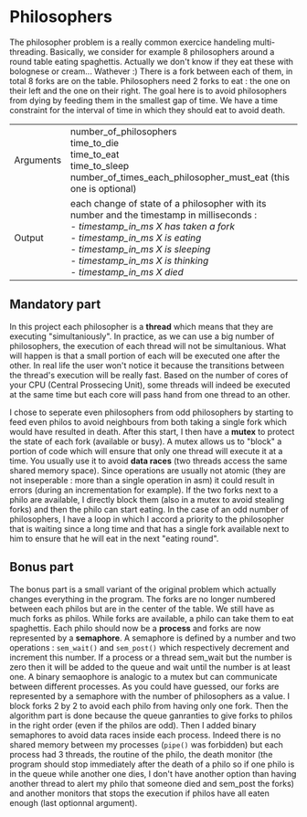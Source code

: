 # Philosophers

The philosopher problem is a really common exercice handeling multi-threading.
Basically, we consider for example 8 philosophers around a round table eating spaghettis. Actually we don't know if they eat these with bolognese or cream... Wathever :)
There is a fork between each of them, in total 8 forks are on the table. Philosophers need 2 forks to eat : the one on their left and the one on their right. The goal here is to avoid philosophers from dying by feeding them in the smallest gap of time. We have a time constraint for the interval of time in which they should eat to avoid death.

| | |
| -- | --|
| Arguments | number_of_philosophers <br>time_to_die <br>time_to_eat <br>time_to_sleep <br>number_of_times_each_philosopher_must_eat (this one is optional) |
| Output | each change of state of a philosopher with its number and the timestamp in milliseconds : <br> - _timestamp_in_ms X has taken a fork_<br> - _timestamp_in_ms X is eating_ <br> - _timestamp_in_ms X is sleeping_ <br> - _timestamp_in_ms X is thinking_ <br> - _timestamp_in_ms X died_

## Mandatory part

In this project each philosopher is a **thread** which means that they are executing "simultaniously".  In practice, as we can use a big number of philosophers, the execution of each thread will not be simultanious. What will happen is that a small portion of each will be executed one after the other. In real life the user won't notice it because the transitions between the thread's execution will be really fast. Based on the number of cores of your CPU (Central Prossecing Unit), some threads will indeed be executed at the same time but each core will pass hand from one thread to an other.

I chose to seperate even philosophers from odd philosophers by starting to feed even philos to avoid neighbours from both taking a single fork which would have resulted in death. After this start, I then have a **mutex** to protect the state of each fork (available or busy). A mutex allows us to "block" a portion of code which will ensure that only one thread will execute it at a time. You usually use it to avoid **data races** (two threads access the same shared memory space). Since operations are usually not atomic (they are not inseperable : more than a single operation in asm) it could result in errors (during an incrementation for example). If the two forks next to a philo are available, I directly block them (also in a mutex to avoid stealing forks) and then the philo can start eating. In the case of an odd number of philosophers, I have a loop in which I accord a priority to the philosopher that is waiting since a long time and that has a single fork available next to him to ensure that he will eat in the next "eating round".

## Bonus part

The bonus part is a small variant of the original problem which actually changes everything in the program. The forks are no longer numbered between each philos but are in the center of the table. We still have as much forks as philos. While forks are available, a philo can take them to eat spaghettis. Each philo should now be a **process** and forks are now represented by a **semaphore**. A semaphore is defined by a number and two operations : `sem_wait()` and `sem_post()` which respectively decrement and increment this number. If a process or a thread sem_wait but the number is zero then it will be added to the queue and wait until the number is at least one. A binary semaophore is analogic to a mutex but can communicate between different processes. As you could have guessed, our forks are represented by a semaphore with the number of philosophers as a value. I block forks 2 by 2 to avoid each philo from having only one fork. Then the algorithm part is done because the queue ganranties to give forks to philos in the right order (even if the philos are odd). Then I added binary semaphores to avoid data races inside each process. Indeed there is no shared memory between my processes (`pipe()` was forbidden) but each process had 3 threads, the routine of the philo, the death monitor (the program should stop immediately after the death of a philo so if one philo is in the queue while another one dies, I don't have another option than having another thread to alert my philo that someone died and sem_post the forks) and another monitors that stops the execution if philos have all eaten enough (last optionnal argument).
